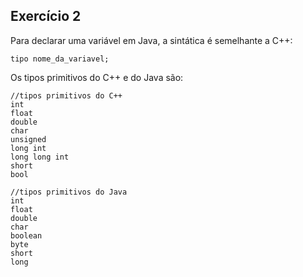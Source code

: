 ## Exercício 2

Para declarar uma variável em Java, a sintática é semelhante a C++:
```
tipo nome_da_variavel;
```
Os tipos primitivos do C++ e do Java são:
```
//tipos primitivos do C++
int
float
double
char
unsigned
long int
long long int
short
bool

//tipos primitivos do Java
int
float
double
char
boolean
byte
short
long
```